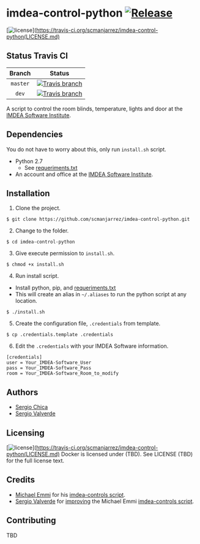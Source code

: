 imdea-control-python [![Release](https://img.shields.io/github/release/scmanjarrez/imdea-control-python.svg)](https://github.com/scmanjarrez/imdea-control-python.svg)
====================
 [![license](https://img.shields.io/github/license/scmanjarrez/imdea-control-python.svg)](https://travis-ci.org/scmanjarrez/imdea-control-python(LICENSE.md)


Status Travis CI
----------------
| Branch | Status | 
| :-: | :-: |
| `master` | [![Travis branch](https://travis-ci.org/scmanjarrez/imdea-control-python.svg?branch=master)](https://travis-ci.org/scmanjarrez/imdea-control-python) |
| `dev` | [![Travis branch](https://travis-ci.org/scmanjarrez/imdea-control-python.svg?branch=dev)](https://travis-ci.org/scmanjarrez/imdea-control-python) |



A script to control the room blinds, temperature, lights and door at the [IMDEA Software Institute].


Dependencies
------------
You do not have to worry about this, only run `install.sh` script.

* Python 2.7
  * See [requeriments.txt]
* An account and office at the [IMDEA Software Institute].


Installation
------------
1. Clone the project.
```shell
$ git clone https://github.com/scmanjarrez/imdea-control-python.git
```
2. Change to the folder.
```shell
$ cd imdea-control-python
```
3. Give execute permission to `install.sh`.
```shell
$ chmod +x install.sh
```
4. Run install script.
  * Install python, pip, and [requeriments.txt]
  * This will create an alias in `~/.aliases` to run the python script at any location.
```shell
$ ./install.sh
```
5. Create the configuration file, `.credentials` from template.
```shell
$ cp .credentials.template .credentials
```
6. Edit the `.credentials` with your IMDEA Software information.
```
[credentials]
user = Your_IMDEA-Software_User
pass = Your_IMDEA-Software_Pass
room = Your_IMDEA-Software_Room_to_modify
```


Authors
-------

* [Sergio Chica](https://github.com/scmanjarrez)
* [Sergio Valverde](https://github.com/svg153)


Licensing
---------
[![license](https://img.shields.io/github/license/scmanjarrez/imdea-control-python.svg)](https://travis-ci.org/scmanjarrez/imdea-control-python(LICENSE.md)
Docker is licensed under (TBD). See LICENSE (TBD) for the full license text.




Credits
-------
* [Michael Emmi](https://github.com/michael-emmi) for his [imdea-controls script].
* [Sergio Valverde](https://github.com/svg153) for [improving](https://github.com/svg153/imdea-controls) the Michael Emmi [imdea-controls script].


Contributing
------------
TBD


[IMDEA Software Institute]:http://www.software.imdea.org
[imdea-control-python]:https://github.com/scmanjarrez/imdea-control-python
[imdea-controls script]:https://github.com/michael-emmi/imdea-controls
[requeriments.txt]:https://github.com/scmanjarrez/imdea-control-python
